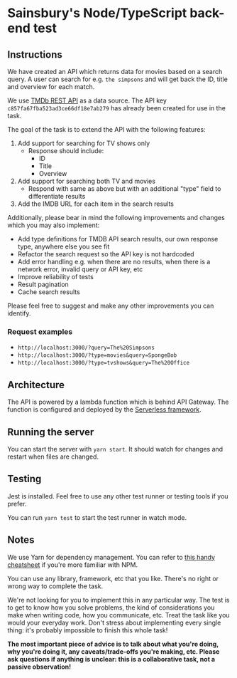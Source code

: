 # Sainsbury's Node/TypeScript back-end test

## Instructions

We have created an API which returns data for movies based on a search query. A user can search for e.g. `the simpsons`
and will get back the ID, title and overview for each match.

We use [TMDb REST API](https://www.themoviedb.org/documentation/api) as a data source. The API key
`c857fa67fba523ad3ce66df18e7ab279` has already been created for use in the task.

The goal of the task is to extend the API with the following features:

1. Add support for searching for TV shows only
   - Response should include:
     - ID
     - Title
     - Overview
2. Add support for searching both TV and movies
   - Respond with same as above but with an additional "type" field to differentiate results
3. Add the IMDB URL for each item in the search results

Additionally, please bear in mind the following improvements and changes which you may also implement:

- Add type definitions for TMDB API search results, our own response type, anywhere else you see fit
- Refactor the search request so the API key is not hardcoded
- Add error handling e.g. when there are no results, when there is a network error, invalid query or API key, etc
- Improve reliability of tests
- Result pagination
- Cache search results

Please feel free to suggest and make any other improvements you can identify.

### Request examples

- `http://localhost:3000/?query=The%20Simpsons`
- `http://localhost:3000/?type=movies&query=SpongeBob`
- `http://localhost:3000/?type=tvshows&query=The%20Office`

## Architecture

The API is powered by a lambda function which is behind API Gateway. The function is configured and deployed by the
[Serverless framework](https://www.serverless.com/framework/docs).

## Running the server

You can start the server with `yarn start`. It should watch for changes and restart when files are changed.

## Testing

Jest is installed. Feel free to use any other test runner or testing tools if you prefer.

You can run `yarn test` to start the test runner in watch mode.

## Notes

We use Yarn for dependency management. You can refer to [this handy cheatsheet](https://devhints.io/yarn) if you're more
familiar with NPM.

You can use any library, framework, etc that you like. There's no right or wrong way to complete the task.

We're not looking for you to implement this in any particular way. The test is to get to know how you solve problems,
the kind of considerations you make when writing code, how you communicate, etc. Treat the task like you would your
everyday work. Don't stress about implementing every single thing: it's probably impossible to finish this whole task!

**The most important piece of advice is to talk about what you're doing, why you're doing it, any caveats/trade-offs
you're making, etc. Please ask questions if anything is unclear: this is a collaborative task, not a passive
observation!**

